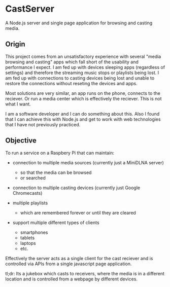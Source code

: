 # CastServer

A Node.js server and single page application for browsing and casting media.

## Origin

This project comes from an unsatisfactory experience with several "media browsing and casting" apps which fall short of the usability and performance I expect. I am fed up with devices sleeping apps (regardless of settings) and therefore the streaming music stops or playlists being lost. I am fed up with connections to casting devices being lost and unable to restore the connections without reseting the devices and apps.

Most solutions are very similar, an app runs on the phone, connects to the reciever. Or run a media center which is effectively the reciever. This is not what I want.

I am a software developer and I can do something about this. Also I found that I can achieve this with Node.js and get to work with web technologies that I have not previously practiced.

## Objective

To run a service on a Raspbery Pi that can maintain:
- connection to multiple media sources (currently just a MiniDLNA server)
  - so that the media can be browsed
  - or searched
  
- connection to multiple casting devices (currently just Google Chromecasts)
- multiple playlists
  - which are remembered forever or until they are cleared
- support multiple different types of clients
  - smartphones
  - tablets
  - laptops
  - etc.

Effectively the server acts as a single client for the cast reciever and is controlled via APIs from a single javascript page application.

tl;dr: Its a jukebox which casts to receivers, where the media is in a different location and is controlled from a webpage by different devices.
